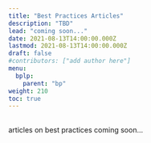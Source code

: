 ```yaml
---
title: "Best Practices Articles"
description: "TBD"
lead: "coming soon..."
date: 2021-08-13T14:00:00.000Z
lastmod: 2021-08-13T14:00:00.000Z
draft: false
#contributors: ["add author here"]
menu:
  bplp:
    parent: "bp"
weight: 210
toc: true
---
```


&nbsp;  
articles on best practices coming soon...

&nbsp; 

&nbsp; 
